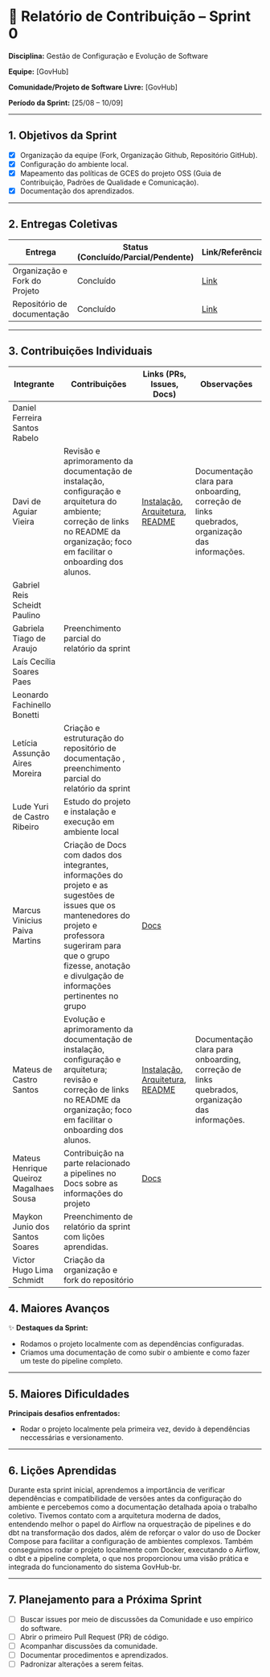# 📝 Relatório de Contribuição – Sprint 0

**Disciplina:** Gestão de Configuração e Evolução de Software

**Equipe:** \[GovHub]

**Comunidade/Projeto de Software Livre:** \[GovHub]

**Período da Sprint:** \[25/08 – 10/09]

---

## 1. Objetivos da Sprint

-   [x] Organização da equipe (Fork, Organização Github, Repositório GitHub).
-   [x] Configuração do ambiente local.
-   [x] Mapeamento das políticas de GCES do projeto OSS (Guia de Contribuição, Padrões de Qualidade e Comunicação).
-   [x] Documentação dos aprendizados.

---

## 2. Entregas Coletivas

| Entrega                       | Status (Concluído/Parcial/Pendente) | Link/Referência                                                           | Observações |
| ----------------------------- | ----------------------------------- | ------------------------------------------------------------------------- | ----------- |
| Organização e Fork do Projeto | Concluído                           | [Link](https://github.com/GCES-GovHub-2025-2/data-application-gov-hub)    |             |
| Repositório de documentação   | Concluído                           | [Link](https://github.com/GCES-GovHub-2025-2/GovHub-relatorios/tree/main) |             |

---

## 3. Contribuições Individuais

| Integrante                              | Contribuições                                                                                                                                                                                                                        | Links (PRs, Issues, Docs)                                                                                                                                                     | Observações                                                                                   |
| --------------------------------------- | ------------------------------------------------------------------------------------------------------------------------------------------------------------------------------------------------------------------------------------ | ----------------------------------------------------------------------------------------------------------------------------------------------------------------------------- | --------------------------------------------------------------------------------------------- |
| Daniel Ferreira Santos Rabelo           |                                                                                                                                                                                                                                      |                                                                                                                                                                               |                                                                                               |
| Davi de Aguiar Vieira                   | Revisão e aprimoramento da documentação de instalação, configuração e arquitetura do ambiente; correção de links no README da organização; foco em facilitar o onboarding dos alunos.                                                | [Instalação](https://gov-hub.io/documentacao/instalacao/), [Arquitetura](https://gov-hub.io/documentacao/arquitetura/), [README](https://github.com/GovHub-br?view_as=public) | Documentação clara para onboarding, correção de links quebrados, organização das informações. |
| Gabriel Reis Scheidt Paulino            |                                                                                                                                                                                                                                      |                                                                                                                                                                               |                                                                                               |
| Gabriela Tiago de Araujo                | Preenchimento parcial do relatório da sprint                                                                                                                                                                                         |                                                                                                                                                                               |                                                                                               |
| Laís Cecília Soares Paes                |                                                                                                                                                                                                                                      |                                                                                                                                                                               |                                                                                               |
| Leonardo Fachinello Bonetti             |                                                                                                                                                                                                                                      |                                                                                                                                                                               |                                                                                               |
| Letícia Assunção Aires Moreira          | Criação e estruturação do repositório de documentação , preenchimento parcial do relatório da sprint                                                                                                                                 |                                                                                                                                                                               |                                                                                               |
| Lude Yuri de Castro Ribeiro             | Estudo do projeto e instalação e execução em ambiente local                                                                                                                                                                          |                                                                                                                                                                               |                                                                                               |
| Marcus Vinicius Paiva Martins           | Criação de Docs com dados dos integrantes, informações do projeto e as sugestões de issues que os mantenedores do projeto e professora sugeriram para que o grupo fizesse, anotação e divulgação de informações pertinentes no grupo | [Docs](https://docs.google.com/document/d/1gwo-WKB09nKjJ5ghYFihoAGSMAReoC442PUmTbsKAY0)                                                                                       |                                                                                               |
| Mateus de Castro Santos                 | Evolução e aprimoramento da documentação de instalação, configuração e arquitetura; revisão e correção de links no README da organização; foco em facilitar o onboarding dos alunos.                                                 | [Instalação](https://gov-hub.io/documentacao/instalacao/), [Arquitetura](https://gov-hub.io/documentacao/arquitetura/), [README](https://github.com/GovHub-br?view_as=public) | Documentação clara para onboarding, correção de links quebrados, organização das informações. |
| Mateus Henrique Queiroz Magalhaes Sousa | Contribuição na parte relacionado a pipelines no Docs sobre as informações do projeto                                                                                                                                                | [Docs](https://docs.google.com/document/d/1gwo-WKB09nKjJ5ghYFihoAGSMAReoC442PUmTbsKAY0)                                                                                       |                                                                                               |
| Maykon Junio dos Santos Soares          | Preenchimento de relatório da sprint com lições aprendidas.                                                                                                                                                                          |                                                                                                                                                                               |                                                                                               |
| Victor Hugo Lima Schmidt                | Criação da organização e fork do repositório                                                                                                                                                                                         |                                                                                                                                                                               |                                                                                               |

## 4. Maiores Avanços

✨ **Destaques da Sprint:**

-   Rodamos o projeto localmente com as dependências configuradas.
-   Criamos uma documentação de como subir o ambiente e como fazer um teste do pipeline completo.

---

## 5. Maiores Dificuldades

**Principais desafios enfrentados:**

-   Rodar o projeto localmente pela primeira vez, devido à dependências neccessárias e versionamento.

---

## 6. Lições Aprendidas

Durante esta sprint inicial, aprendemos a importância de verificar dependências e compatibilidade de versões antes da configuração do ambiente e percebemos como a documentação detalhada apoia o trabalho coletivo. Tivemos contato com a arquitetura moderna de dados, entendendo melhor o papel do Airflow na orquestração de pipelines e do dbt na transformação dos dados, além de reforçar o valor do uso de Docker Compose para facilitar a configuração de ambientes complexos. Também conseguimos rodar o projeto localmente com Docker, executando o Airflow, o dbt e a pipeline completa, o que nos proporcionou uma visão prática e integrada do funcionamento do sistema GovHub-br.

---

## 7. Planejamento para a Próxima Sprint

-   [ ] Buscar issues por meio de discussões da Comunidade e uso empírico do software.
-   [ ] Abrir o primeiro Pull Request (PR) de código.
-   [ ] Acompanhar discussões da comunidade.
-   [ ] Documentar procedimentos e aprendizados.
-   [ ] Padronizar alterações a serem feitas.
